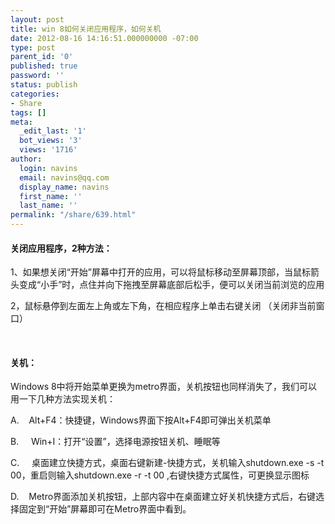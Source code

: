 ```yaml
---
layout: post
title: win 8如何关闭应用程序，如何关机
date: 2012-08-16 14:16:51.000000000 -07:00
type: post
parent_id: '0'
published: true
password: ''
status: publish
categories:
- Share
tags: []
meta:
  _edit_last: '1'
  bot_views: '3'
  views: '1716'
author:
  login: navins
  email: navins@qq.com
  display_name: navins
  first_name: ''
  last_name: ''
permalink: "/share/639.html"
---
```

#### 关闭应用程序，2种方法：

1、如果想关闭“开始”屏幕中打开的应用，可以将鼠标移动至屏幕顶部，当鼠标箭头变成“小手”时，点住并向下拖拽至屏幕底部后松手，便可以关闭当前浏览的应用

2，鼠标悬停到左面左上角或左下角，在相应程序上单击右键关闭 （关闭非当前窗口）

&nbsp;

#### 关机：

Windows 8中将开始菜单更换为metro界面，关机按钮也同样消失了，我们可以用一下几种方法实现关机：

A.&nbsp;&nbsp;&nbsp; Alt+F4：快捷键，Windows界面下按Alt+F4即可弹出关机菜单

B.&nbsp;&nbsp;&nbsp;&nbsp; Win+I：打开“设置”，选择电源按钮关机、睡眠等

C.&nbsp;&nbsp;&nbsp;&nbsp; 桌面建立快捷方式，桌面右键新建-快捷方式，关机输入shutdown.exe -s -t 00，重启则输入shutdown.exe -r -t 00 ,右键快捷方式属性，可更换显示图标

D.&nbsp;&nbsp;&nbsp; Metro界面添加关机按钮，上部内容中在桌面建立好关机快捷方式后，右键选择固定到“开始”屏幕即可在Metro界面中看到。

